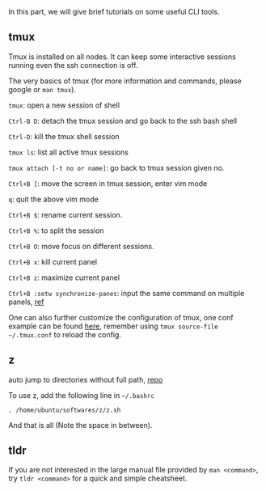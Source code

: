 In this part, we will give brief tutorials on some useful CLI tools.

## tmux

Tmux is installed on all nodes. It can keep some interactive sessions running even the ssh connection is off.

The very basics of tmux (for more information and commands, please google or `man tmux`).

`tmux`: open a new session of shell

`Ctrl-B D`: detach the tmux session and go back to the ssh bash shell

`Ctrl-D`: kill the tmux shell session

`tmux ls`: list all active tmux sessions

`tmux attach [-t no or name]`: go back to tmux session given no.

`Ctrl+B [`: move the screen in tmux session, enter vim mode

`q`: quit the above vim mode

`Ctrl+B $`: rename current session.

`Ctrl+B %`: to split the session

`Ctrl+B O`: move focus on different sessions.

`Ctrl+B x`: kill current panel

`Ctrl+B z`: maximize current panel

`Ctrl+B :setw synchronize-panes`: input the same command on multiple panels, [ref](https://sanctum.geek.nz/arabesque/sync-tmux-panes/)

One can also further customize the configuration of tmux, one conf example can be found [here](https://github.com/gpakosz/.tmux#enabling-the-powerline-look), remember using `tmux source-file ~/.tmux.conf` to reload the config.

## z

auto jump to directories without full path, [repo](https://github.com/rupa/z)

To use z, add the following line in `~/.bashrc`

`. /home/ubuntu/softwares/z/z.sh`

And that is all (Note the space in between).

## tldr

If you are not interested in the large manual file provided by `man <command>`, try `tldr <command>` for a quick and simple cheatsheet.